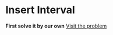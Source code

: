 # Insert Interval

**First solve it by our own** [Visit the problem](https://leetcode.com/problems/)

